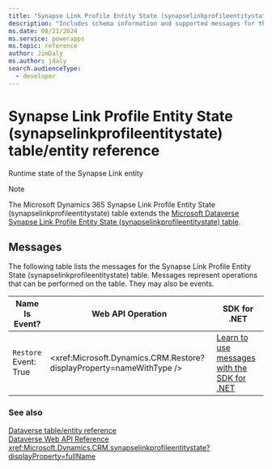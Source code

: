 ```yaml
---
title: "Synapse Link Profile Entity State (synapselinkprofileentitystate) table/entity reference (Microsoft Dynamics 365)"
description: "Includes schema information and supported messages for the Synapse Link Profile Entity State (synapselinkprofileentitystate) table/entity with Microsoft Dynamics 365."
ms.date: 08/21/2024
ms.service: powerapps
ms.topic: reference
author: JimDaly
ms.author: jdaly
search.audienceType: 
  - developer
---
```


# Synapse Link Profile Entity State (synapselinkprofileentitystate) table/entity reference

Runtime state of the Synapse Link entity

> [!NOTE]
> The Microsoft Dynamics 365 Synapse Link Profile Entity State (synapselinkprofileentitystate) table extends the [Microsoft Dataverse Synapse Link Profile Entity State (synapselinkprofileentitystate) table](/power-apps/developer/data-platform/reference/entities/synapselinkprofileentitystate).


## Messages

The following table lists the messages for the Synapse Link Profile Entity State (synapselinkprofileentitystate) table.
Messages represent operations that can be performed on the table. They may also be events.

| Name <br />Is Event? |Web API Operation |SDK for .NET |
| ---- | ----- |----- |
| `Restore`<br />Event: True |<xref:Microsoft.Dynamics.CRM.Restore?displayProperty=nameWithType /> |[Learn to use messages with the SDK for .NET](/power-apps/developer/data-platform/org-service/use-messages)|





### See also

[Dataverse table/entity reference](../about-entity-reference.md)  
[Dataverse Web API Reference](/power-apps/developer/data-platform/webapi/reference/about)   
<xref:Microsoft.Dynamics.CRM.synapselinkprofileentitystate?displayProperty=fullName>
